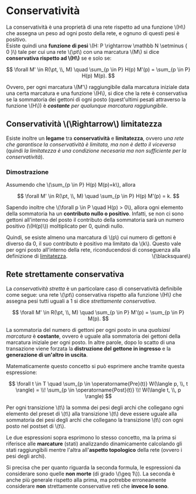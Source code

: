 <span style="display: none;">\\(\def\pt{\mathcal{P/T}}\\)</span>

# Conservatività 
La conservatività è una proprietà di una rete rispetto ad una funzione \\(H\\) che assegna un peso ad ogni posto della rete, e ognuno di questi pesi è positivo. \
Esiste quindi una **funzione di pesi** \\(H: P \rightarrow \mathbb N \setminus \{ 0 \}\\) tale per cui una rete \\(\pt\\) con una marcatura \\(M\\) si dice __conservativa rispetto ad \\(H\\)__ se e solo se:

$$
\forall M' \in R(\pt, \\, M) \quad \sum_{p \in P} H(p) M'(p) = \sum_{p \in P} H(p) M(p).
$$

Ovvero, per ogni marcatura \\(M'\\) raggiungibile dalla marcatura iniziale data una certa marcatura e una funzione \\(H\\), si dice che la rete è conservativa se la sommatoria dei gettoni di ogni posto (quest'ultimi pesati attraverso la funzione \\(H\\)) è _**costante** per qualunque marcatura raggiungibile_.

## Conservatività \\(\Rightarrow\\) limitatezza

Esiste inoltre un **legame** tra **conservatività** e **limitatezza**, ovvero _una rete che garantisce la conservatività è limitata, ma non è detto il viceversa_ (quindi _la limitatezza è una condizione necesaria ma non sufficiente per la conservatività_).

### Dimostrazione

Assumendo che \\(\sum_{p \in P} H(p) M(p)=k\\), allora

$$
\forall M' \in R(\pt, \\, M) \quad \sum_{p \in P} H(p) M'(p) = k.
$$

Sapendo inoltre che \\(\forall p \in P \quad H(p) > 0\\), allora ogni elemento della sommatoria ha un **contributo nullo o positivo**.
Infatti, se non ci sono gettoni all'interno del posto il contributo della sommatoria sarà un numero positivo (\\(H(p)\\)) moltiplicato per 0, quindi nullo. 

Quindi, se esiste almeno una marcatura di \\(p\\) cui numero di gettoni è diverso da 0, il suo contributo è positivo ma limitato da \\(k\\).
Questo vale per ogni posto all'interno della rete, riconducendosi di conseguenza alla definizione di <a href="#limitatezza">limitatezza</a>. 
<span style="float: right"> \\(\blacksquare\\) </span>

## Rete strettamente conservativa
La _conservatività stretta_ è un particolare caso di conservatività definibile come segue: una rete \\(\pt\\) conservativa rispetto alla funzione \\(H\\) che assegna pesi tutti uguali a 1 si dice _strettamente conservativa_.

$$
\forall M' \in R(\pt, \\, M) \quad \sum_{p \in P} M'(p) = \sum_{p \in P} M(p).
$$

La sommatoria del numero di gettoni per ogni posto in una _qualsiasi marcatura_ è **costante**, ovvero è uguale alla sommatoria dei gettoni della marcatura iniziale per ogni posto. 
In altre parole, dopo lo scatto di una transazione viene forzata la **distruzione del gettone in ingresso** e la **generazione di un'altro in uscita**. 

Matematicamente questo concetto si può esprimere anche tramite questa espressione:

$$
\forall t \in T \quad \sum_{p \in \operatorname{Pre}(t)} W(\langle p, \\,  t \rangle) = \\! \sum_{p \in \operatorname{Post}(t)} \\! W(\langle t, \\, p \rangle)
$$

Per ogni transizione \\(t\\) la somma dei pesi degli archi che collegano ogni elemento del preset di \\(t\\) alla transizione \\(t\\) deve essere uguale alla sommatoria dei pesi degli archi che collegano la transizione \\(t\\) con ogni posto nel postset di \\(t\\).

Le due espressioni sopra esprimono lo stesso concetto, ma la prima si riferisce alle **marcature** (stati) analizzando dinamicamente calcolando gli stati raggiungibili mentre l'altra all'**aspetto topologico** della rete (ovvero i pesi degli archi).

Si precisa che per quanto riguarda la seconda formula, le espressioni da considerare sono quelle __non morte__ (di grado \\(\geq 1\\)).
La seconda è anche più generale rispetto alla prima, ma potrebbe erroneamente considerare **non** strettamente conservative reti che **invece lo sono**.
